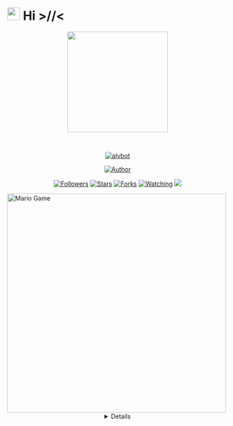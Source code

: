 # <img src="https://github.com/TheDudeThatCode/TheDudeThatCode/blob/master/Assets/Hi.gif" width="29px"> Hi >//<

<p align="center">
<img src="https://raw.githubusercontent.com/alvarobherman/bot-whatsapp/main/temp/65065734.jpg" width="230" height="230"/>
</p>
<br>
<p align="center">
<a href="#"><img title="alvbot" src="https://img.shields.io/badge/Alvaro%20Bherman-orange?colorA=%23ff0000&colorB=%23017e40&style=for-the-badge"></a>
</p>
<p align="center">
<a href="https://github.com/alvarobherman"><img title="Author" src="https://img.shields.io/badge/AUTHOR-ALVARO%20BHERMAN-green.svg?style=for-the-badge&logo=github%27"></a>
</p>
<p align="center">
<a href="https://github.com/A187ID/AR15BOT/followers"><img title="Followers" src="https://img.shields.io/github/followers/alvarobherman?color=blue&style=flat-square"></a>
<a href="https://github.com/A187ID/AR15BOT/stargazers/"><img title="Stars" src="https://img.shields.io/github/stars/A187ID/alvarobherman?color=red&style=flat-square"></a>
<a href="https://github.com/A187ID/AR15BOT/network/members"><img title="Forks" src="https://img.shields.io/github/forks/alvarobherman/bot-whatsapp?color=red&style=flat-square"></a>
<a href="https://github.com/A187ID/AR15BOT/watchers"><img title="Watching" src="https://img.shields.io/github/watchers/alvarobherman/bot-whatsapp?label=Watchers&color=blue&style=flat-square"></a>
<a href="https://hits.seeyoufarm.com"><img src="https://hits.seeyoufarm.com/api/count/incr/badge.svg?url=https%3A%2F%2Fgithub.com%2FA187ID%2FAR15BOT&count_bg=%2379C83D&title_bg=%23555555&icon=probot.svg&icon_color=%2300FF6D&title=hits&edge_flat=false"/></a>
</p>

<img src="https://github.com/TheDudeThatCode/TheDudeThatCode/blob/master/Assets/Designer.gif" alt="Mario Game" width="500" />
<div align="center">
  
<details>
  
#  ALAT DAN BAHAN <img src="https://github.com/TheDudeThatCode/TheDudeThatCode/blob/master/Assets/gandalf_parrot.gif" width="29px">

1. Aplikasi Termux (WAJIB)
2. Internet/Kuota yang lancar
3. Kesabaran
4. Kopi :v

#  CARA INSTALLNYA <img src="https://github.com/TheDudeThatCode/TheDudeThatCode/blob/master/Assets/hmm.gif" width="29px">

1. termux-setup-storage 
2. pkg install git
3. pkg install ffmpeg
4. pkg install nodejs
5. pkg install wget
6. apt update
7. apt upgrade
8. git clone https://github.com/alvarobherman/bot-whatsapp
9. cd bot-whatsapp
10. ls
11. npm i -g cwebp
12. npm i -g ytdl
13. npm i
14. npm i got
15. node index.js

TINGGAL SCAN DEH XIXIXI 😁

# FITUR <img src="https://github.com/TheDudeThatCode/TheDudeThatCode/blob/master/Assets/Medal.gif" width="29px">

| AR15BOT      |                   Feature        |
| :-----------: | :------------------------------: |
|       ✅       | Sticker Creator                  |
|       ✅       | Nulis                            |
|       ✅       | Covid (new)                      |
|       ✅       | Alay (new)                       |
|       ✅       | Lirik (new)                      |
|       ✅       | Foto Anime                       |
|       ✅       | Foto cewek/cowok (new)           |
|       ✅       | Pantun                           |
|       ✅       | Youtube Downloader               |
|       ✅       | Quotes                           |
|       ✅       | Nama (new)                       |
|       ✅       | Foto Anime                       |
|       ✅       | Pasangan (new)                   |
                     AND MORE >//<

# DONASI <img src="https://github.com/TheDudeThatCode/TheDudeThatCode/blob/master/Assets/happy.gif" width="29px">
* [SAWERIA](https://saweria.co/alvarobherman)

# NOTE <img src="https://github.com/TheDudeThatCode/TheDudeThatCode/blob/master/Assets/coin.gif" width="29px">
* SCRIPT INI HANYA BISA DIGUNAKAN DI TERMUX

#  THANKS TO <img src="https://github.com/TheDudeThatCode/TheDudeThatCode/blob/master/Assets/Handshake.gif" width="60px">
* [BOT ST4RZ](https://github.com/Bintang73/botst4rz)
* [AR15BOT](https://github.com/A187ID/AR15BOT)
* [BlackD14](https://github.com/BlackD14/termux-whatsapp-bot)

# SOSMED ADMIN <img src="https://github.com/TheDudeThatCode/TheDudeThatCode/blob/master/Assets/powerup.gif" width="60px">
* Youtube : Alvaro Bherman
* Instagram : Alvaro Bherman

# <img src="https://github.com/TheDudeThatCode/TheDudeThatCode/blob/master/Assets/dino.gif" width="700px">

</details>
